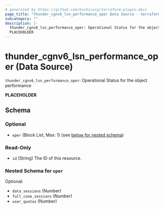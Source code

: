 ```yaml
---
# generated by https://github.com/hashicorp/terraform-plugin-docs
page_title: "thunder_cgnv6_lsn_performance_oper Data Source - terraform-provider-thunder"
subcategory: ""
description: |-
  thunder_cgnv6_lsn_performance_oper: Operational Status for the object performance
  PLACEHOLDER
---
```


# thunder_cgnv6_lsn_performance_oper (Data Source)

`thunder_cgnv6_lsn_performance_oper`: Operational Status for the object performance

__PLACEHOLDER__



<!-- schema generated by tfplugindocs -->
## Schema

### Optional

- `oper` (Block List, Max: 1) (see [below for nested schema](#nestedblock--oper))

### Read-Only

- `id` (String) The ID of this resource.

<a id="nestedblock--oper"></a>
### Nested Schema for `oper`

Optional:

- `data_sessions` (Number)
- `full_cone_sessions` (Number)
- `user_quotas` (Number)


